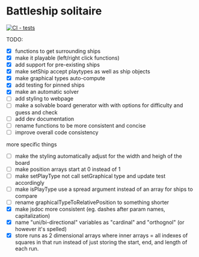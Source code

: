 # Battleship solitaire

[![CI - tests](https://github.com/lgrom/battleship-solitare/actions/workflows/jest.yml/badge.svg)](https://github.com/lgrom/battleship-solitare/actions/workflows/jest.yml)

TODO: 
- [X] functions to get surrounding ships
- [X] make it playable (left/right click functions)
- [X] add support for pre-existing ships
- [X] make setShip accept playtypes as well as ship objects
- [X] make graphical types auto-compute
- [X] add testing for pinned ships
- [X] make an automatic solver
- [ ] add styling to webpage
- [ ] make a solvable board generator with with options for difficulty and guess and check
- [ ] add dev documentation
- [ ] rename functions to be more consistent and concise
- [ ] improve overall code consistency

more specific things
- [ ] make the styling automatically adjust for the width and heigh of the board
- [ ] make position arrays start at 0 instead of 1
- [ ] make setPlayType not call setGraphical type and update test accordingly
- [ ] make isPlayType use a spread argument instead of an array for ships to compare
- [ ] rename graphicalTypeToRelativePosition to something shorter
- [X] make jsdoc more consistent (eg. dashes after param names, capitalization)
- [X] name "uni/bi-directional" variables as "cardinal" and "orthognol" (or however it's spelled)
- [X] store runs as 2 dimensional arrays where inner arrays = all indexes of squares in that run instead of just storing the start, end, and length of each run.